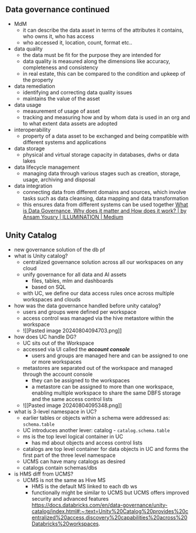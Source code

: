 ## Data governance continued
- MdM
	- it can describe the data asset in terms of the attributes it contains, who owns it, who has access
	- who accessed it, location, count, format etc..
- data quality
	- the data must be fit for the purpose they are intended for
	- data quality is measured along the dimensions like accuracy, completeness and consistency
	- in real estate, this can be compared to the condition and upkeep of the property
- data remediation
	- identifying and correcting data quality issues
	- maintains the value of the asset
- data usage
	- measurement of usage of asset
	- tracking and measuring how and by whom data is used in an org and to what extent data assets are adopted
- interoperability
	- property of a data asset to be exchanged and being compatible with different systems and applications
- data storage
	- physical and virtual storage capacity in databases, dwhs or data lakes
- data lifecycle management
	- managing data through various stages such as creation, storage, usage, archiving and disposal
- data integration
	- connecting data from different domains and sources, which involve tasks such as data cleansing, data mapping and data transformation
	- this ensures data from different systems can be used together
[What is Data Governance, Why does it matter and How does it work? | by Ansam Yousry | ILLUMINATION | Medium](https://medium.com/illumination/what-is-data-governance-why-does-it-matter-and-how-does-it-work-18f75865831f)

## Unity Catalog
- new governance solution of the db pf
- what is Unity catalog?
	- centralized governance solution across all our workspaces on any cloud
	- unify governance for all data and AI assets
		- files, tables, mlm and dashboards
		- based on SQL
	- with UC, we define our data access rules once across multiple workspaces and clouds
- how was the data governance handled before unity catalog?
	- users and groups were defined per workspace
	- access control was managed via the hive metastore within the workspace
	- ![[Pasted image 20240804094703.png]]
- how does UC handle DG?
	- UC sits out of the Workspace
	- accessed via UI called the ***account console***
		- users and groups are managed here and can be assigned to one or more workspaces
	- metastores are separated out of the workspace and managed through the account console 
		- they can be assigned to the workspaces
		- a metastore can be assigned to more than one workspace, enabling multiple workspace to share the same DBFS storage and the same access control lists
	- ![[Pasted image 20240804095348.png]]
- what is 3-level namespace in UC?
	- earlier tables or objects within a schema were addressed as: `schema.table`
	- UC introduces another lever: catalog - `catalog.schema.table`
	- ms is the top level logical container in UC
		- has md about objects and access control lists
	- catalogs are top level container for data objects in UC and forms the first part of the three level namespace
	- UCMS can have many catalogs as desired
	- catalogs contain schemas/dbs
- is HMS diff from UCMS?
	- UCMS is not the same as Hive MS
		- HMS is the default MS linked to each db ws
		- functionally might be similar to UCMS but UCMS offers improved security and advanced features
https://docs.databricks.com/en/data-governance/unity-catalog/index.html#:~:text=Unity%20Catalog%20provides%20centralized%20access,discovery%20capabilities%20across%20Databricks%20workspaces.